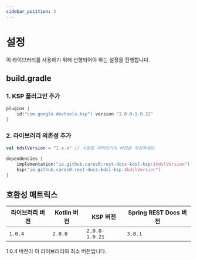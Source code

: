 ```yaml
---
sidebar_position: 2
---
```


# 설정

이 라이브러리를 사용하기 위해 선행되어야 하는 설정을 진행합니다.

## build.gradle

### 1. KSP 플러그인 추가
```kotlin
plugins {
    id("com.google.devtools.ksp") version "2.0.0-1.0.21"
}
```

### 2. 라이브러리 의존성 추가
```kotlin
val kdslVersion = "1.x.x" // 사용할 라이브러리 버전을 작성하세요.

dependencies {
    implementation("io.github.cares0:rest-docs-kdsl-ksp:$kdslVersion")
    ksp("io.github.cares0:rest-docs-kdsl-ksp:$kdslVersion")
}
```

## 호환성 매트릭스
| 라이브러리 버전 | Kotlin 버전 | KSP 버전 | Spring REST Docs 버전 |
|----------|-------------|-----------------|--------------------|
| `1.0.4`  | `2.0.0`     | `2.0.0-1.0.21` | `3.0.1` |

1.0.4 버전이 이 라이브러리의 최소 버전입니다.